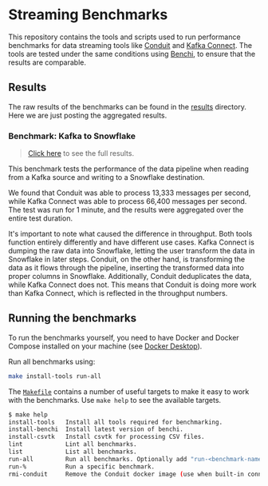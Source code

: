 # Streaming Benchmarks

This repository contains the tools and scripts used to run performance
benchmarks for data streaming tools like
[Conduit](https://github.com/conduitio/conduit) and
[Kafka Connect](https://docs.confluent.io/platform/current/connect/index.html).
The tools are tested under the same conditions using
[Benchi](https://github.com/conduitio/benchi), to ensure that the results are
comparable.

## Results

The raw results of the benchmarks can be found in the [results](./results)
directory. Here we are just posting the aggregated results.

### Benchmark: Kafka to Snowflake

> [Click here](./results/kafka-snowflake/20250417) to see the full results.

This benchmark tests the performance of the data pipeline when reading from a
Kafka source and writing to a Snowflake destination.

We found that Conduit was able to process 13,333 messages per second, while Kafka
Connect was able to process 66,400 messages per second. The test was run for 1
minute, and the results were aggregated over the entire test duration.

It's important to note what caused the difference in throughput. Both tools
function entirely differently and have different use cases. Kafka Connect is
dumping the raw data into Snowflake, letting the user transform the data in
Snowflake in later steps. Conduit, on the other hand, is transforming the data
as it flows through the pipeline, inserting the transformed data into proper
columns in Snowflake. Additionally, Conduit deduplicates the data, while Kafka
Connect does not. This means that Conduit is doing more work than Kafka Connect,
which is reflected in the throughput numbers.

## Running the benchmarks

To run the benchmarks yourself, you need to have Docker and Docker Compose
installed on your machine (see [Docker Desktop](https://docs.docker.com/desktop/)).

Run all benchmarks using:

```sh
make install-tools run-all
```

The [`Makefile`](./Makefile) contains a number of useful targets to make it easy
to work with the benchmarks. Use `make help` to see the available targets.

```sh
$ make help
install-tools   Install all tools required for benchmarking.
install-benchi  Install latest version of benchi.
install-csvtk   Install csvtk for processing CSV files.
lint            Lint all benchmarks.
list            List all benchmarks.
run-all         Run all benchmarks. Optionally add "run-<benchmark-name>" to run a specific benchmark.
run-%           Run a specific benchmark.
rmi-conduit     Remove the Conduit docker image (use when built-in connectors get added or upgraded).
```
